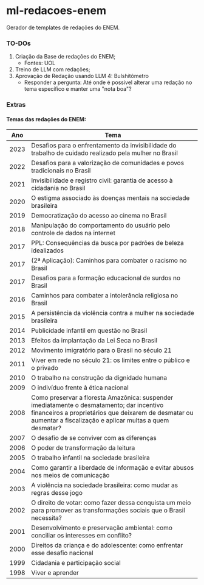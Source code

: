 # ml-redacoes-enem
Gerador de templates de redações do ENEM.

 ### TO-DOs

 1. Criação da Base de redações do ENEM;
    - Fontes: UOL
 2. Treino de LLM com redações;
 3. Aprovação de Redação usando LLM
 4: Bulshitômetro
    - Responder a pergunta: Até onde é possivel alterar uma redação no tema específico e manter uma "nota boa"?


 ### Extras

 #### Temas das redações do ENEM:

| Ano  | Tema |
| ------------- | ------------- |
|2023| Desafios para o enfrentamento da invisibilidade do trabalho de cuidado realizado pela mulher no Brasil|
|2022| Desafios para a valorização de comunidades e povos tradicionais no Brasil|
|2021| Invisibilidade e registro civil: garantia de acesso à cidadania no Brasil|
|2020| O estigma associado às doenças mentais na sociedade brasileira|
|2019| Democratização do acesso ao cinema no Brasil|
|2018| Manipulação do comportamento do usuário pelo controle de dados na internet|
|2017| PPL: Consequências da busca por padrões de beleza idealizados|
|2017| (2ª Aplicação): Caminhos para combater o racismo no Brasil|
|2017| Desafios para a formação educacional de surdos no Brasil|
|2016| Caminhos para combater a intolerância religiosa no Brasil|
|2015| A persistência da violência contra a mulher na sociedade brasileira|
|2014| Publicidade infantil em questão no Brasil|
|2013| Efeitos da implantação da Lei Seca no Brasil|
|2012| Movimento imigratório para o Brasil no século 21|
|2011| Viver em rede no século 21: os limites entre o público e o privado|
|2010| O trabalho na construção da dignidade humana|
|2009| O indivíduo frente à ética nacional|
|2008| Como preservar a floresta Amazônica: suspender imediatamente o desmatamento; dar incentivo financeiros a proprietários que deixarem de desmatar ou aumentar a fiscalização e aplicar multas a quem desmatar?|
|2007| O desafio de se conviver com as diferenças|
|2006| O poder de transformação da leitura|
|2005| O trabalho infantil na sociedade brasileira|
|2004| Como garantir a liberdade de informação e evitar abusos nos meios de comunicação|
|2003| A violência na sociedade brasileira: como mudar as regras desse jogo|
|2002| O direito de votar: como fazer dessa conquista um meio para promover as transformações sociais que o Brasil necessita?|
|2001| Desenvolvimento e preservação ambiental: como conciliar os interesses em conflito?|
|2000| Direitos da criança e do adolescente: como enfrentar esse desafio nacional|
|1999| Cidadania e participação social|
|1998| Viver e aprender|
